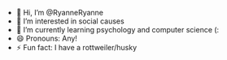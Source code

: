 - 👋 Hi, I’m @RyanneRyanne
- 👀 I’m interested in social causes
- 🌱 I’m currently learning psychology and computer science (:
- 😄 Pronouns: Any!
- ⚡ Fun fact: I have a rottweiler/husky

<!---
RyanneRyanne/RyanneRyanne is a ✨ special ✨ repository because its `README.md` (this file) appears on your GitHub profile.
You can click the Preview link to take a look at your changes.
--->

